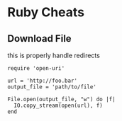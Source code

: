 # Ruby Cheats
## Download File
this is properly handle redirects
```
require 'open-uri'

url = 'http://foo.bar'
output_file = 'path/to/file'

File.open(output_file, "w") do |f|
  IO.copy_stream(open(url), f)
end
```
